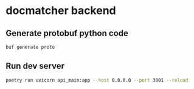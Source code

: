# docmatcher backend

## Generate protobuf python code

```sh
buf generate proto
```

## Run dev server

```sh
poetry run uvicorn api_main:app --host 0.0.0.0 --port 3001 --reload
```
